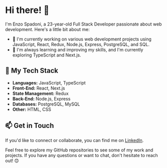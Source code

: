 # Hi there! 👋

I'm Enzo Spadoni, a 23-year-old Full Stack Developer passionate about web development. Here's a little bit about me:

- 🔭 I'm currently working on various web development projects using JavaScript, React, Redux, Node.js, Express, PostgreSQL, and SQL.
- 🌱 I'm always learning and improving my skills, and I'm currently exploring TypeScript and Next.js.

## 🚀 My Tech Stack

- **Languages:** JavaScript, TypeScript
- **Front-End:** React, Next.js
- **State Management:** Redux
- **Back-End:** Node.js, Express
- **Databases:** PostgreSQL, MySQL
- **Other:** HTML, CSS

## 📫 Get in Touch

If you'd like to connect or collaborate, you can find me on [LinkedIn](https://www.linkedin.com/in/enzo-spadoni-3a9700268/).

Feel free to explore my GitHub repositories to see some of my work and projects. If you have any questions or want to chat, don't hesitate to reach out! 😊
